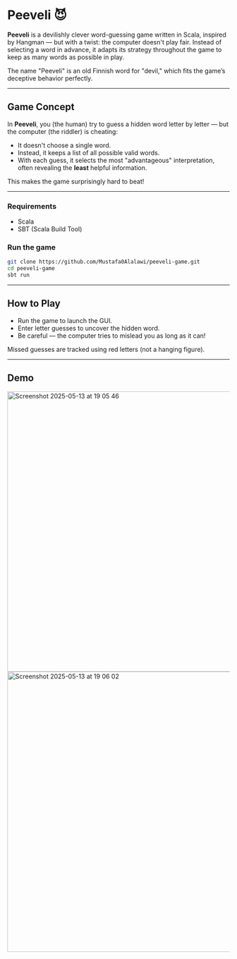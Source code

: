 # Peeveli 😈

**Peeveli** is a devilishly clever word-guessing game written in Scala, inspired by Hangman — but with a twist: the computer doesn't play fair. Instead of selecting a word in advance, it adapts its strategy throughout the game to keep as many words as possible in play.

The name "Peeveli" is an old Finnish word for "devil," which fits the game’s deceptive behavior perfectly.

---

## Game Concept

In **Peeveli**, you (the human) try to guess a hidden word letter by letter — but the computer (the riddler) is cheating:

- It doesn't choose a single word.
- Instead, it keeps a list of all possible valid words.
- With each guess, it selects the most "advantageous" interpretation, often revealing the **least** helpful information.

This makes the game surprisingly hard to beat!

---

### Requirements

- Scala
- SBT (Scala Build Tool)

### Run the game

```bash
git clone https://github.com/Mustafa0Alalawi/peeveli-game.git
cd peeveli-game
sbt run
```

---

## How to Play

- Run the game to launch the GUI.
- Enter letter guesses to uncover the hidden word.
- Be careful — the computer tries to mislead you as long as it can!

Missed guesses are tracked using red letters (not a hanging figure).

---


## Demo
<img width="636" alt="Screenshot 2025-05-13 at 19 05 46" src="https://github.com/user-attachments/assets/d2d7aa5e-378b-405f-96aa-b7999f95e716" />

<img width="636" alt="Screenshot 2025-05-13 at 19 06 02" src="https://github.com/user-attachments/assets/d574964c-2c1b-4780-a938-49165636a3a1" />

